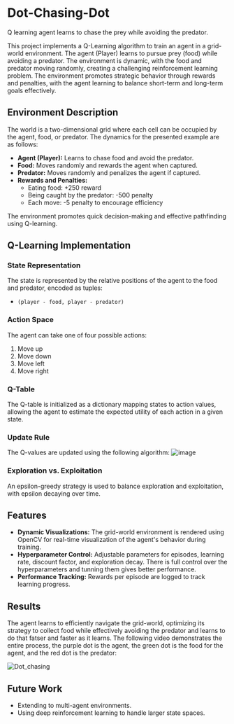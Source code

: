 # Dot-Chasing-Dot
Q learning agent learns to chase the prey while avoiding the predator.

This project implements a Q-Learning algorithm to train an agent in a grid-world environment. The agent (Player) learns to pursue prey (food) while avoiding a predator. The environment is dynamic, with the food and predator moving randomly, creating a challenging reinforcement learning problem. The environment promotes strategic behavior through rewards and penalties, with the agent learning to balance short-term and long-term goals effectively.

## Environment Description
The world is a two-dimensional grid where each cell can be occupied by the agent, food, or predator. The dynamics for the presented example are as follows:

- **Agent (Player):** Learns to chase food and avoid the predator.
- **Food:** Moves randomly and rewards the agent when captured.
- **Predator:** Moves randomly and penalizes the agent if captured.
- **Rewards and Penalties:**
  - Eating food: +250 reward
  - Being caught by the predator: -500 penalty
  - Each move: -5 penalty to encourage efficiency

The environment promotes quick decision-making and effective pathfinding using Q-learning.

## Q-Learning Implementation
### State Representation
The state is represented by the relative positions of the agent to the food and predator, encoded as tuples:
- `(player - food, player - predator)`

### Action Space
The agent can take one of four possible actions:
1. Move up
2. Move down
3. Move left
4. Move right

### Q-Table
The Q-table is initialized as a dictionary mapping states to action values, allowing the agent to estimate the expected utility of each action in a given state.

### Update Rule
The Q-values are updated using the following algorithm:
![image](https://github.com/user-attachments/assets/895ed2bc-c4eb-4933-a3dc-aad5ada64c54)


### Exploration vs. Exploitation
An epsilon-greedy strategy is used to balance exploration and exploitation, with epsilon decaying over time.

## Features
- **Dynamic Visualizations:** The grid-world environment is rendered using OpenCV for real-time visualization of the agent's behavior during training.
- **Hyperparameter Control:** Adjustable parameters for episodes, learning rate, discount factor, and exploration decay. There is full control over the hyperparameters and tunning them gives better performance.
- **Performance Tracking:** Rewards per episode are logged to track learning progress.

## Results
The agent learns to efficiently navigate the grid-world, optimizing its strategy to collect food while effectively avoiding the predator and learns to do that fatser and faster as it learns. The following video demonstrates the entire process, the purple dot is the agent, the green dot is the food for the agent, and the red dot is the predator:

![Dot_chasing](https://github.com/user-attachments/assets/a4707590-5c18-4b53-94ac-1dae2b803f9d)

## Future Work
- Extending to multi-agent environments.
- Using deep reinforcement learning to handle larger state spaces.



